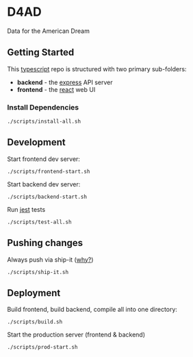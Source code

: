 # D4AD
Data for the American Dream

## Getting Started

This [typescript](https://www.typescriptlang.org/) repo is structured with two primary sub-folders:

 - **backend** - the [express](https://expressjs.com/) API server
 - **frontend** - the [react](https://reactjs.org/) web UI
 
### Install Dependencies

```shell script
./scripts/install-all.sh
```

## Development

Start frontend dev server:
```shell script
./scripts/frontend-start.sh
```

Start backend dev server:
```shell script
./scripts/backend-start.sh
```

Run [jest](https://jestjs.io/) tests
```shell script
./scripts/test-all.sh
```

## Pushing changes

Always push via ship-it ([why?](https://medium.com/@AnneLoVerso/ship-it-a-humble-script-for-low-risk-deployment-1b8ba99994f7))
```shell script
./scripts/ship-it.sh
```

## Deployment

Build frontend, build backend, compile all into one directory:
```shell script
./scripts/build.sh
```

Start the production server (frontend & backend)
```shell script
./scripts/prod-start.sh
```
